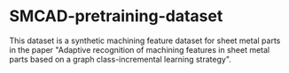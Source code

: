 # SMCAD-pretraining-dataset
This dataset is a synthetic machining feature dataset for sheet metal parts in the paper "Adaptive recognition of machining features in sheet metal parts based on a graph class-incremental learning strategy".
